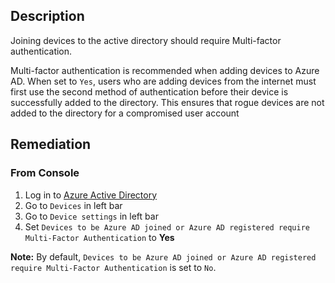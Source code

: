 ## Description

Joining devices to the active directory should require Multi-factor authentication.

Multi-factor authentication is recommended when adding devices to Azure AD. When set to `Yes`, users who are adding devices from the internet must first use the second method of authentication before their device is successfully added to the directory. This ensures that rogue devices are not added to the directory for a compromised user account

## Remediation

### From Console

1. Log in to [Azure Active Directory](https://portal.azure.com/#blade/Microsoft_AAD_IAM/ActiveDirectoryMenuBlade/Overview)
2. Go to `Devices` in left bar
3. Go to `Device settings` in left bar
4. Set `Devices to be Azure AD joined or Azure AD registered require Multi-Factor Authentication` to **Yes**

**Note:** By default, `Devices to be Azure AD joined or Azure AD registered require Multi-Factor Authentication` is set to `No`.
